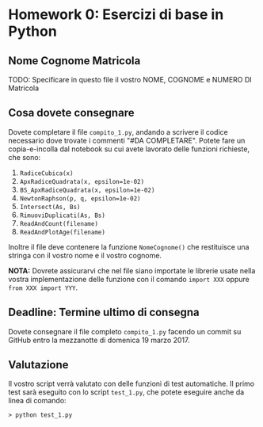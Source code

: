 # Homework 0: Esercizi di base in Python

## Nome Cognome Matricola

TODO: Specificare in questo file il vostro NOME, COGNOME e NUMERO DI Matricola

## Cosa dovete consegnare

Dovete completare il file `compito_1.py`, andando a scrivere il codice necessario dove
trovate i commenti "#DA COMPLETARE". Potete fare un copia-e-incolla dal notebook su
cui avete lavorato delle funzioni richieste, che sono:

1. `RadiceCubica(x)`
2. `ApxRadiceQuadrata(x, epsilon=1e-02)`
3. `BS_ApxRadiceQuadrata(x, epsilon=1e-02)`
4. `NewtonRaphson(p, q, epsilon=1e-02)`
5. `Intersect(As, Bs)`
6. `RimuoviDuplicati(As, Bs)`
7. `ReadAndCount(filename)`
8. `ReadAndPlotAge(filename)`

Inoltre il file deve contenere la funzione `NomeCognome()` che restituisce una stringa con il 
vostro nome e il vostro cognome.

**NOTA:** Dovrete assicurarvi che nel file siano importate le librerie usate nella
vostra implementazione delle funzione con il comando `import XXX` oppure `from XXX import YYY`.


## Deadline: Termine ultimo di consegna

Dovete consegnare il file completo `compito_1.py` facendo un commit su GitHub entro 
la mezzanotte di domenica 19 marzo 2017.

## Valutazione
Il vostro script verrà valutato con delle funzioni di test automatiche.
Il primo test sarà eseguito con lo script `test_1.py`, che potete eseguire anche da linea di comando:

```> python test_1.py```
